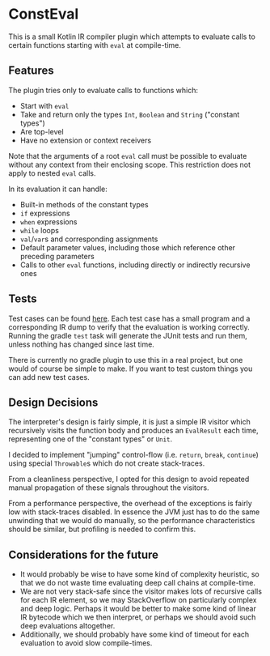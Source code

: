 # ConstEval

This is a small Kotlin IR compiler plugin which attempts to evaluate calls to certain functions starting with `eval` at
compile-time.

## Features

The plugin tries only to evaluate calls to functions which:

- Start with `eval`
- Take and return only the types `Int`, `Boolean` and `String` ("constant types")
- Are top-level
- Have no extension or context receivers

Note that the arguments of a root `eval` call must be possible to evaluate without any context from their enclosing
scope. This restriction does not apply to nested `eval` calls.

In its evaluation it can handle:

- Built-in methods of the constant types
- `if` expressions
- `when` expressions
- `while` loops
- `val`/`var`s and corresponding assignments
- Default parameter values, including those which reference other preceding parameters
- Calls to other `eval` functions, including directly or indirectly recursive ones

## Tests

Test cases can be found [here](https://github.com/LlamaLad7/JetBrainsProject-ConstEval/tree/main/src/testData/box).
Each test case has a small program and a corresponding IR dump to verify that the evaluation is working correctly.
Running the gradle `test` task will generate the JUnit tests and run them, unless nothing has changed since last time.

There is currently no gradle plugin to use this in a real project, but one would of course be simple to make. If you
want to test custom things you can add new test cases.

## Design Decisions

The interpreter's design is fairly simple, it is just a simple IR visitor which recursively visits the function body
and produces an `EvalResult` each time, representing one of the "constant types" or `Unit`.

I decided to implement "jumping" control-flow (i.e. `return`, `break`, `continue`) using special `Throwable`s which do
not create stack-traces.

From a cleanliness perspective, I opted for this design to avoid repeated manual propagation of these signals throughout
the visitors.

From a performance perspective, the overhead of the exceptions is fairly low with stack-traces disabled. In essence the
JVM just has to do the same unwinding that we would do manually, so the performance characteristics should be similar,
but profiling is needed to confirm this.

## Considerations for the future

- It would probably be wise to have some kind of complexity heuristic, so that we do not waste time evaluating deep
  call chains at compile-time.
- We are not very stack-safe since the visitor makes lots of recursive calls for each IR element, so we may
  StackOverflow on particularly complex and deep logic. Perhaps it would be better to make some kind of linear IR
  bytecode which we then interpret, or perhaps we should avoid such deep evaluations altogether.
- Additionally, we should probably have some kind of timeout for each evaluation to avoid slow compile-times.